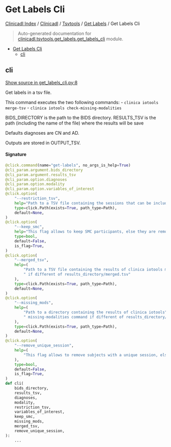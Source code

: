 # Get Labels Cli

[Clinicadl Index](../../../README.md#clinicadl-index) /
[Clinicadl](../../index.md#clinicadl) /
[Tsvtools](../index.md#tsvtools) /
[Get Labels](./index.md#get-labels) /
Get Labels Cli

> Auto-generated documentation for [clinicadl.tsvtools.get_labels.get_labels_cli](../../../../clinicadl/tsvtools/get_labels/get_labels_cli.py) module.

- [Get Labels Cli](#get-labels-cli)
  - [cli](#cli)

## cli

[Show source in get_labels_cli.py:8](../../../../clinicadl/tsvtools/get_labels/get_labels_cli.py#L8)

Get labels in a tsv file.

This command executes the two following commands:
    - `clinica iotools merge-tsv`
    - `clinica iotools check-missing-modalities`

BIDS_DIRECTORY is the path to the BIDS directory.
RESULTS_TSV is the path (including the name of the file) where the results will be save

Defaults diagnoses are CN and AD.

Outputs are stored in OUTPUT_TSV.

#### Signature

```python
@click.command(name="get-labels", no_args_is_help=True)
@cli_param.argument.bids_directory
@cli_param.argument.results_tsv
@cli_param.option.diagnoses
@cli_param.option.modality
@cli_param.option.variables_of_interest
@click.option(
    "--restriction_tsv",
    help="Path to a TSV file containing the sessions that can be included.",
    type=click.Path(exists=True, path_type=Path),
    default=None,
)
@click.option(
    "--keep_smc",
    help="This flag allows to keep SMC participants, else they are removed.",
    type=bool,
    default=False,
    is_flag=True,
)
@click.option(
    "--merged_tsv",
    help=(
        "Path to a TSV file containing the results of clinica iotools merge-tsv command"
        " if different of results_directory/merged.tsv"
    ),
    type=click.Path(exists=True, path_type=Path),
    default=None,
)
@click.option(
    "--missing_mods",
    help=(
        "Path to a directory containing the results of clinica iotools"
        " missing-modalities command if different of results_directory/missing_mods/"
    ),
    type=click.Path(exists=True, path_type=Path),
    default=None,
)
@click.option(
    "--remove_unique_session",
    help=(
        "This flag allows to remove subjects with a unique session, else they are kept."
    ),
    type=bool,
    default=False,
    is_flag=True,
)
def cli(
    bids_directory,
    results_tsv,
    diagnoses,
    modality,
    restriction_tsv,
    variables_of_interest,
    keep_smc,
    missing_mods,
    merged_tsv,
    remove_unique_session,
):
    ...
```